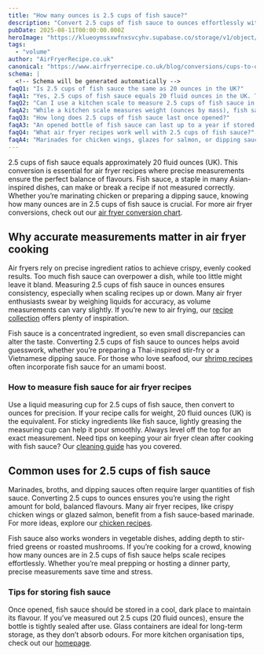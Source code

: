 ```yaml
---
title: "How many ounces is 2.5 cups of fish sauce?"
description: "Convert 2.5 cups of fish sauce to ounces effortlessly with our simple guide. Perfect for air fryer recipes and precise measurements."
pubDate: 2025-08-11T00:00:00.000Z
heroImage: "https://klueoymssxwfnxsvcyhv.supabase.co/storage/v1/object/public/Shmucket/how-many-ounces-is-2-5-cups-of-fish-sauce.webp"
tags:
  - "volume"
author: "AirFryerRecipe.co.uk"
canonical: "https://www.airfryerrecipe.co.uk/blog/conversions/cups-to-ounces/how-many-ounces-is-2-5-cups-of-fish-sauce"
schema: |
  <!-- Schema will be generated automatically -->
faqQ1: "Is 2.5 cups of fish sauce the same as 20 ounces in the UK?"
faqA1: "Yes, 2.5 cups of fish sauce equals 20 fluid ounces in the UK. This conversion is based on the standard UK cup measurement, where 1 cup equals 8 fluid ounces. Always double-check your recipe to ensure accuracy."
faqQ2: "Can I use a kitchen scale to measure 2.5 cups of fish sauce in ounces?"
faqA2: "While a kitchen scale measures weight (ounces by mass), fish sauce is typically measured by volume (fluid ounces). For 2.5 cups, use a liquid measuring cup for the most accurate result. If your recipe specifies weight, consult a density chart for fish sauce."
faqQ3: "How long does 2.5 cups of fish sauce last once opened?"
faqA3: "An opened bottle of fish sauce can last up to a year if stored properly. Keep it in a cool, dark place and ensure the lid is tightly sealed. Over time, the flavour may intensify, but it remains safe to use."
faqQ4: "What air fryer recipes work well with 2.5 cups of fish sauce?"
faqA4: "Marinades for chicken wings, glazes for salmon, or dipping sauces for spring rolls often use larger quantities of fish sauce. The strong flavour pairs well with proteins and vegetables, making it a versatile ingredient for air fryer cooking."
---
```

<p>2.5 cups of fish sauce equals approximately 20 fluid ounces (UK). This conversion is essential for air fryer recipes where precise measurements ensure the perfect balance of flavours. Fish sauce, a staple in many Asian-inspired dishes, can make or break a recipe if not measured correctly. Whether you’re marinating chicken or preparing a dipping sauce, knowing how many ounces are in 2.5 cups of fish sauce is crucial. For more air fryer conversions, check out our <a href=https://www.airfryerrecipe.co.uk/air-fryer-conversion-chart>air fryer conversion chart</a>.</p>

<h2>Why accurate measurements matter in air fryer cooking</h2>  
<p>Air fryers rely on precise ingredient ratios to achieve crispy, evenly cooked results. Too much fish sauce can overpower a dish, while too little might leave it bland. Measuring 2.5 cups of fish sauce in ounces ensures consistency, especially when scaling recipes up or down. Many air fryer enthusiasts swear by weighing liquids for accuracy, as volume measurements can vary slightly. If you’re new to air frying, our <a href=https://www.airfryerrecipe.co.uk/recipes>recipe collection</a> offers plenty of inspiration.</p>  

<p>Fish sauce is a concentrated ingredient, so even small discrepancies can alter the taste. Converting 2.5 cups of fish sauce to ounces helps avoid guesswork, whether you’re preparing a Thai-inspired stir-fry or a Vietnamese dipping sauce. For those who love seafood, our <a href=https://www.airfryerrecipe.co.uk/recipe-category/shrimp>shrimp recipes</a> often incorporate fish sauce for an umami boost.</p>  

<h3>How to measure fish sauce for air fryer recipes</h3>  
<p>Use a liquid measuring cup for 2.5 cups of fish sauce, then convert to ounces for precision. If your recipe calls for weight, 20 fluid ounces (UK) is the equivalent. For sticky ingredients like fish sauce, lightly greasing the measuring cup can help it pour smoothly. Always level off the top for an exact measurement. Need tips on keeping your air fryer clean after cooking with fish sauce? Our <a href=https://www.airfryerrecipe.co.uk/air-fryer-cleaner>cleaning guide</a> has you covered.</p>  

<h2>Common uses for 2.5 cups of fish sauce</h2>  
<p>Marinades, broths, and dipping sauces often require larger quantities of fish sauce. Converting 2.5 cups to ounces ensures you’re using the right amount for bold, balanced flavours. Many air fryer recipes, like crispy chicken wings or glazed salmon, benefit from a fish sauce-based marinade. For more ideas, explore our <a href=https://www.airfryerrecipe.co.uk/recipe-category/chicken>chicken recipes</a>.</p>  

<p>Fish sauce also works wonders in vegetable dishes, adding depth to stir-fried greens or roasted mushrooms. If you’re cooking for a crowd, knowing how many ounces are in 2.5 cups of fish sauce helps scale recipes effortlessly. Whether you’re meal prepping or hosting a dinner party, precise measurements save time and stress.</p>  

<h3>Tips for storing fish sauce</h3>  
<p>Once opened, fish sauce should be stored in a cool, dark place to maintain its flavour. If you’ve measured out 2.5 cups (20 fluid ounces), ensure the bottle is tightly sealed after use. Glass containers are ideal for long-term storage, as they don’t absorb odours. For more kitchen organisation tips, check out our <a href=https://www.airfryerrecipe.co.uk>homepage</a>.</p>
